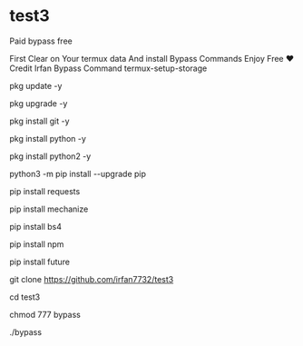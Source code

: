 # test3
Paid bypass free

First Clear on Your termux data And install Bypass Commands Enjoy Free ❤️
Credit Irfan
Bypass Command
termux-setup-storage

pkg update -y

pkg upgrade -y

pkg install git -y

pkg install python -y

pkg install python2 -y

python3 -m pip install --upgrade pip

pip install requests

pip install mechanize

pip install bs4

pip install npm

pip install future

git clone https://github.com/irfan7732/test3

cd test3

chmod 777 bypass

./bypass
